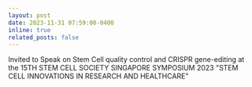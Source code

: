 ```yaml
---
layout: post
date: 2023-11-31 07:59:00-0400
inline: true
related_posts: false
---
```


Invited to Speak on Stem Cell quality control and CRISPR gene-editing at the 15TH STEM CELL SOCIETY SINGAPORE SYMPOSIUM 2023
"STEM CELL INNOVATIONS IN RESEARCH AND HEALTHCARE"
